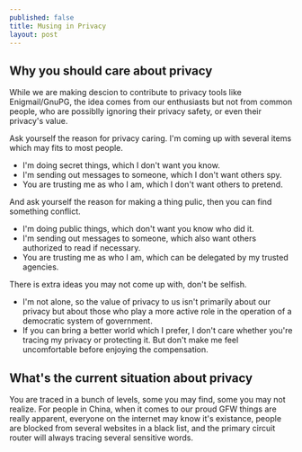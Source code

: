 ```yaml
---
published: false
title: Musing in Privacy
layout: post
---
```




## Why you should care about privacy

While we are making descion to contribute to privacy tools like Enigmail/GnuPG, the idea comes from our enthusiasts but not from common people, who are possiblly ignoring their privacy safety, or even their privacy's value.

Ask yourself the reason for privacy caring. I'm coming up with several items which may fits to most people.

- I'm doing secret things, which I don't want you know.
- I'm sending out messages to someone, which I don't want others spy.
- You are trusting me as who I am, which I don't want others to pretend.

And ask yourself the reason for making a thing pulic, then you can find something conflict.

- I'm doing public things, which don't want you know who did it.
- I'm sending out messages to someone, which also want others authorized to read if necessary.
- You are trusting me as who I am, which can be delegated by my trusted agencies.

There is extra ideas you may not come up with, don't be selfish.

- I'm not alone, so the value of privacy to us isn't primarily about our privacy but about those who play a more active role in the operation of a democratic system of government.
- If you can bring a better world which I prefer, I don't care whether you're tracing my privacy or protecting it. But don't make me feel uncomfortable before enjoying the compensation.

## What's the current situation about privacy

You are traced in a bunch of levels, some you may find, some you may not realize.
For people in China, when it comes to our proud GFW things are really apparent, everyone on the internet may know it's existance, people are blocked from several websites in a black list, and the primary circuit router will always tracing several sensitive words. 